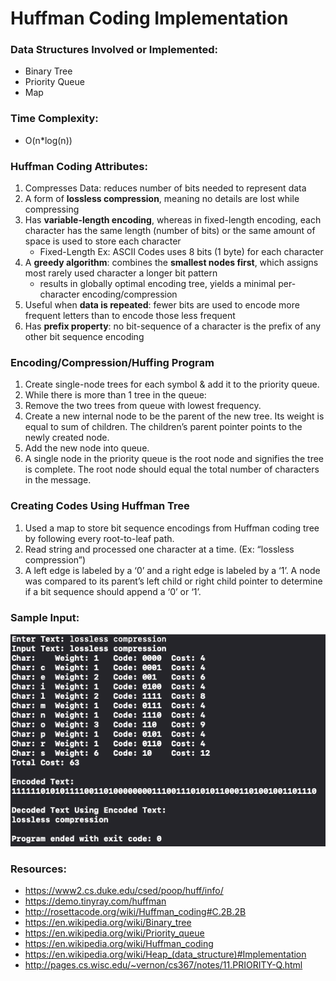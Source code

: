 # Huffman Coding Implementation

### Data Structures Involved or Implemented: 
* Binary Tree
* Priority Queue
* Map 

### Time Complexity: 
* O(n*log(n)) 

### Huffman Coding Attributes:   
1. Compresses Data: reduces number of bits needed to represent data 
1. A form of **lossless compression**, meaning no details are lost while compressing
1. Has **variable-length encoding**, whereas in fixed-length encoding, each character has the same length (number of bits) or the same amount of space is used to store each character
   * Fixed-Length Ex: ASCII Codes uses 8 bits (1 byte) for each character 
1. A **greedy algorithm**: combines the **smallest nodes first**, which assigns most rarely used character a longer bit pattern 
   * results in globally optimal encoding tree, yields a minimal per-character encoding/compression
1. Useful when **data is repeated**: fewer bits are used to encode more frequent letters than to encode those less frequent 
1. Has **prefix property**: no bit-sequence of a character is the prefix of any other bit sequence encoding

###  Encoding/Compression/Huffing Program
1. Create single-node trees for each symbol & add it to the priority queue.
1. While there is more than 1 tree in the queue:
  1. Remove the two trees from queue with lowest frequency.
  1. Create a new internal node to be the parent of the new tree. Its weight is equal to sum of children. The children’s parent pointer points to the newly created node. 
  1. Add the new node into queue.
1. A single node in the priority queue is the root node and signifies the tree is complete. The root node should equal the total number of characters in the message.

### Creating Codes Using Huffman Tree
1. Used a map to store bit sequence encodings from Huffman coding tree by following every root-to-leaf path.
2. Read string and processed one character at a time. (Ex: “lossless compression”)
3. A left edge is labeled by a ‘0’ and a right edge is labeled by a ‘1’. A node was compared to its parent’s left child or right child pointer to determine if a bit sequence should append a ‘0’ or ‘1’.

### Sample Input: 
<img src = "huffmanCodingSampleInput.png">

### Resources: 
* https://www2.cs.duke.edu/csed/poop/huff/info/
* https://demo.tinyray.com/huffman
* http://rosettacode.org/wiki/Huffman_coding#C.2B.2B
* https://en.wikipedia.org/wiki/Binary_tree
* https://en.wikipedia.org/wiki/Priority_queue
* https://en.wikipedia.org/wiki/Huffman_coding
* https://en.wikipedia.org/wiki/Heap_(data_structure)#Implementation
* http://pages.cs.wisc.edu/~vernon/cs367/notes/11.PRIORITY-Q.html
